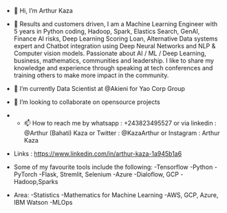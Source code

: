 - 👋 Hi, I’m Arthur Kaza
- 👀 Results and customers driven, I am a Machine Learning Engineer with 5 years in Python coding, Hadoop, Spark, Elastics Search, GenAI, Finance AI risks, Deep Learning Scoring Loan, Alternative Data systems expert and Chatbot integration using Deep Neural Networks and NLP & Computer vision models. Passionate about AI / ML / Deep Learning, business, mathematics, communities and leadership. I like to share my knowledge and experience through speaking at tech conferences and training others to make more impact in the community. 

- 🌱 I’m currently Data Scientist at @Akieni for Yao Corp Group 
- 💞️ I’m looking to collaborate on opensource projects
- - 📫 How to reach me by whatsapp : +243823495527 or via linkedin : @Arthur (Bahati) Kaza or Twitter : @KazaArthur or Instagram : Arthur Kaza
- Links : https://www.linkedin.com/in/arthur-kaza-1a945b1a6 
- Some of my favourite tools include the following:
-Tensorflow
-Python
-PyTorch
-Flask, Stremlit, Selenium
-Azure
-Dialoflow, GCP
-Hadoop,Sparks

- Area:
-Statistics
-Mathematics for Machine Learning
-AWS, GCP, Azure, IBM Watson
-MLOps     

<!---
ArthurStarks/ArthurStarks is a ✨ special ✨ repository because its `README.md` (this file) appears on your GitHub profile.
You can click the Preview link to take a look at your changes.
--->
